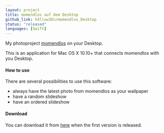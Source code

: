 ```yaml
---
layout: project
title: momendlos auf dem Desktop
github_link: h4llow3En/momendlos_Desktop
status: "released"
languages: [Swift]
---
```


My photoproject [momendlos](https://momendlos.de) on your Desktop.

This is an application for Mac OS X 10.10+ that connects momendlos with you Desktop.

#### How to use

There are several possibilities to use this software:
- always have the latest photo from momendlos as your wallpaper
- have a random slideshow
- have an ordered slideshow

#### Download

You can download it from [here](https://github.com/h4llow3En/momendlos_Desktop/releases/latest) when the first version is released.
